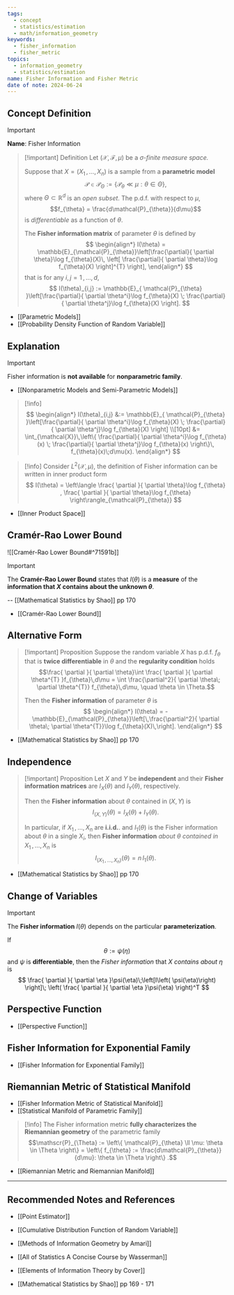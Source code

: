 ```yaml
---
tags:
  - concept
  - statistics/estimation
  - math/information_geometry
keywords:
  - fisher_information
  - fisher_metric
topics:
  - information_geometry
  - statistics/estimation
name: Fisher Information and Fisher Metric
date of note: 2024-06-24
---
```


## Concept Definition

>[!important]
>**Name**: Fisher Information

>[!important] Definition
>Let $(\mathcal{X}, \mathscr{F}, \mu)$ be a *$\sigma$-finite measure space.*
>
>Suppose that $X = (X_{1} \,{,}\ldots{,}\,X_{n})$ is a sample from a **parametric model** $$\mathcal{P} \in \mathscr{P}_{\Theta} := \left\{ \mathcal{P}_{\theta} \ll \mu: \theta \in \Theta \right\},$$ where $\Theta \subset \mathbb{R}^d$ is an *open subset*. The p.d.f. with respect to $\mu$, $$f_{\theta} = \frac{d\mathcal{P}_{\theta}}{d\mu}$$ is *differentiable* as a function of $\theta$. 
>
> The **Fisher information matrix** of parameter $\theta$ is defined by
>$$
>\begin{align*}
> I(\theta) =  \mathbb{E}_{\mathcal{P}_{\theta}}\left[\frac{\partial}{ \partial \theta}\log f_{\theta}(X)\, \left[ \frac{\partial}{ \partial \theta}\log f_{\theta}(X) \right]^{T}  \right],
>\end{align*}
>$$
>that is for any $i,j=1 \,{,}\ldots{,}\,d$,
>$$
> I(\theta)_{i,j} :=  \mathbb{E}_{ \mathcal{P}_{\theta} }\left[\frac{\partial}{ \partial \theta^i}\log f_{\theta}(X) \; \frac{\partial}{ \partial \theta^j}\log f_{\theta}(X)  \right].
>$$


- [[Parametric Models]]
- [[Probability Density Function of Random Variable]]

## Explanation

>[!important]
>Fisher information is **not available** for **nonparametric family**.

- [[Nonparametric Models and Semi-Parametric Models]]

>[!info]
>$$
>\begin{align*}
> I(\theta)_{i,j} &:=  \mathbb{E}_{ \mathcal{P}_{\theta} }\left[\frac{\partial}{ \partial \theta^i}\log f_{\theta}(X) \; \frac{\partial}{ \partial \theta^j}\log f_{\theta}(X)  \right] \\[10pt]
> &= \int_{\mathcal{X}}\,\left\{ \frac{\partial}{ \partial \theta^i}\log f_{\theta}(x) \; \frac{\partial}{ \partial \theta^j}\log f_{\theta}(x) \right\}\, f_{\theta}(x)\;d\mu(x).
>\end{align*}
>$$

>[!info]
>Consider $L^2(\mathcal{X}, \mu)$, the definition of Fisher information can be written in inner product form
>$$
> I(\theta) = \left\langle \frac{ \partial  }{ \partial \theta}\log f_{\theta}  ,  \frac{ \partial  }{ \partial \theta}\log f_{\theta} \right\rangle_{\mathcal{P}_{\theta}}
>$$

- [[Inner Product Space]]

## Cramér-Rao Lower Bound

![[Cramér-Rao Lower Bound#^71591b]]


>[!important]
>The **Cramér-Rao Lower Bound** states that $I(\theta)$ is a **measure** of the **information that $X$ contains about the unknown $\theta$**.
>
>-- [[Mathematical Statistics by Shao]] pp 170

- [[Cramér-Rao Lower Bound]]


## Alternative Form

>[!important] Proposition
>Suppose the random variable $X$ has p.d.f. $f_{\theta}$ that is **twice differentiable** in $\theta$ and the **regularity condition** holds
>$$\frac{ \partial  }{ \partial \theta}\int \frac{ \partial  }{ \partial \theta^{T} }f_{\theta}\,d\mu = \int \frac{\partial^2}{ \partial \theta\; \partial \theta^{T}} f_{\theta}\,d\mu, \quad \theta \in \Theta.$$ 
>
>Then the **Fisher information**  of parameter $\theta$ is 
>$$
>\begin{align*}
> I(\theta) =  -\mathbb{E}_{\mathcal{P}_{\theta}}\left[\,\frac{\partial^2}{ \partial \theta\; \partial \theta^{T}}\log f_{\theta}(X)\,\right].
>\end{align*}
>$$

- [[Mathematical Statistics by Shao]] pp 170

## Independence

>[!important] Proposition
>Let $X$ and $Y$ be **independent** and their **Fisher information matrices** are $I_{X}(\theta)$ and $I_{Y}(\theta)$, respectively. 
>
>Then the **Fisher information** about $\theta$ contained in $(X,Y)$ is $$I_{(X,Y)}(\theta) = I_{X}(\theta) + I_{Y}(\theta).$$
>
>In particular, if $X_{1} \,{,}\ldots{,}\,X_{n}$ are **i.i.d.**. and $I_{1}(\theta)$ is the Fisher information about $\theta$ in a single $X_{i}$, then **Fisher information** *about* $\theta$ *contained in* $X_{1} \,{,}\ldots{,}\,X_{n}$ is $$I_{(X_{1} \,{,}\ldots{,}\,X_{n})}(\theta) = n\,I_{1}(\theta).$$

- [[Mathematical Statistics by Shao]] pp 170

## Change of Variables

>[!important] 
>The **Fisher information** $I(\theta)$ depends on the particular **parameterization**.
>
>If $$\theta := \psi(\eta)$$ and $\psi$ is **differentiable**, then the *Fisher information* that $X$ *contains about $\eta$* is
>$$
>\frac{ \partial  }{ \partial \eta }\psi(\eta)\;\left[I\left( \psi(\eta)\right)  \right]\; \left( \frac{ \partial  }{ \partial \eta }\psi(\eta) \right)^T
>$$

## Perspective Function

- [[Perspective Function]]


## Fisher Information for Exponential Family


- [[Fisher Information for Exponential Family]]


## Riemannian Metric of Statistical Manifold

- [[Fisher Information Metric of Statistical Manifold]]
- [[Statistical Manifold of Parametric Family]]


>[!info]
>The Fisher information metric **fully characterizes the Riemannian geometry** of the parametric family 
>$$\mathscr{P}_{\Theta} := \left\{ \mathcal{P}_{\theta} \ll \mu: \theta \in \Theta \right\} = \left\{ f_{\theta} := \frac{d\mathcal{P}_{\theta}}{d\mu}: \theta \in \Theta   \right\} .$$

- [[Riemannian Metric and Riemannian Manifold]]





-----------
##  Recommended Notes and References




- [[Point Estimator]]

- [[Cumulative Distribution Function of Random Variable]]



- [[Methods of Information Geometry by Amari]]
- [[All of Statistics A Concise Course by Wasserman]]
- [[Elements of Information Theory by Cover]]
- [[Mathematical Statistics by Shao]] pp 169 - 171
